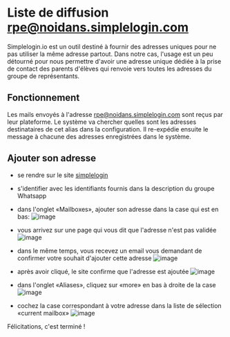 # Liste de diffusion rpe@noidans.simplelogin.com
Simplelogin.io est un outil destiné à fournir des adresses uniques pour ne pas utiliser la même adresse partout.
Dans notre cas, l'usage est un peu détourné pour nous permettre d'avoir une adresse unique dédiée à la prise de contact des parents d'élèves qui renvoie vers toutes les adresses du groupe de représentants.

## Fonctionnement
Les mails envoyés à l'adresse rpe@noidans.simplelogin.com sont reçus par leur plateforme.
Le système va chercher quelles sont les adresses destinataires de cet alias dans la configuration.
Il re-expédie ensuite le message à chacune des adresses enregistrées dans le système.

## Ajouter son adresse
- se rendre sur le site [simplelogin](https://app.simplelogin.io/auth/login)
- s'identifier avec les identifiants fournis dans la description du groupe Whatsapp
- dans l'onglet «Mailboxes», ajouter son adresse dans la case qui est en bas:
![image](https://github.com/user-attachments/assets/69cbdfb4-c04e-4080-ab38-6df5a58fa170)

- vous arrivez sur une page qui vous dit que l'adresse n'est pas validée
![image](https://github.com/user-attachments/assets/0695e1c7-a21b-48c2-8473-f21fce785636)

- dans le même temps, vous recevez un email vous demandant de confirmer votre souhait d'ajouter cette adresse
![image](https://github.com/user-attachments/assets/45277284-0ef3-4d50-bb9b-db566795765f)

- après avoir cliqué, le site confirme que l'adresse est ajoutée
![image](https://github.com/user-attachments/assets/08684fa5-d070-4645-83f4-e81c64798500)

- dans l'onglet «Aliases», cliquez sur «more» en bas à droite de la case
![image](https://github.com/user-attachments/assets/ad31defe-e538-45ba-b5fa-39d1cad22cf1)

- cochez la case correspondant à votre adresse dans la liste de sélection «current mailbox»
![image](https://github.com/user-attachments/assets/3eee74fc-a78e-4ad0-895f-83b7f317ef63)

Félicitations, c'est terminé !
